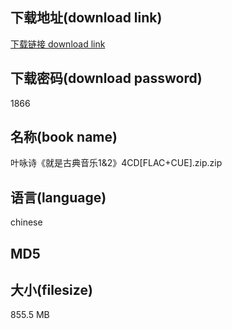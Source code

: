 ## 下载地址(download link)
[下载链接 download link](https://tutu365.netlify.app/?s=%E5%8F%B6%E5%92%8F%E8%AF%97%E3%80%8A%E5%B0%B1%E6%98%AF%E5%8F%A4%E5%85%B8%E9%9F%B3%E4%B9%901%262%E3%80%8B4CD%5BFLAC%2BCUE%5D.zip)

## 下载密码(download password)
1866

## 名称(book name)
叶咏诗《就是古典音乐1&2》4CD[FLAC+CUE].zip.zip

## 语言(language)
chinese

## MD5


## 大小(filesize)
855.5 MB
